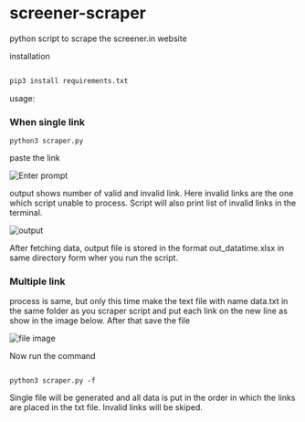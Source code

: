 # screener-scraper
python script to scrape the screener.in website


installation 

```python

pip3 install requirements.txt

```
usage:

### When single link 

```python3 
python3 scraper.py

```
paste the link 

![Enter prompt]()

output shows number of valid and invalid link. Here invalid links are the one which script unable to process. Script will also print list of invalid links in the terminal. 


![output]()

After fetching data, output file is stored in the format out_datatime.xlsx in same directory form wher you run the script. 

### Multiple link 

process is same, but only this time make the text file with name data.txt in the same folder as you scraper script and put each link on the new line as show in the image below. After that save the file 

![file image]()

Now run the command 

```python3 

python3 scraper.py -f 

```

Single file will be generated and all data is put in the order in which the links are placed in the txt file. Invalid links will be skiped. 







